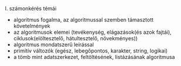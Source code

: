 
I. számonkérés témái

- algoritmus fogalma, az algoritmussal szemben támasztott követelmények
- az algoritmusok elemei (tevékenység, elágazások(és azok fajtái), ciklusok(elöltesztelő, hátultesztelő, növekményes))
- algoritmus mondatszerű leírással
- primitív változók (egész, lebegőpontos, karakter, string, logikai)
- a tömb mint adatszerkezet, feltöltésének, listázásának algoritmusa

